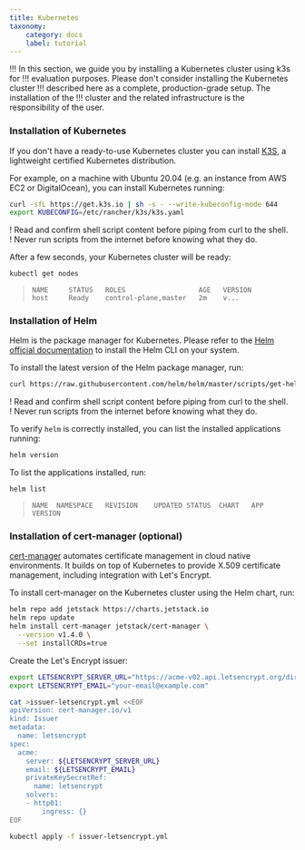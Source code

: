 ```yaml
---
title: Kubernetes
taxonomy:
    category: docs
    label: tutorial
---
```


!!! In this section, we guide you by installing a Kubernetes cluster using k3s for
!!! evaluation purposes. Please don't consider installing the Kubernetes cluster
!!! described here as a complete, production-grade setup. The installation of the
!!! cluster and the related infrastructure is the responsibility of the user.

### Installation of Kubernetes

If you don't have a ready-to-use Kubernetes cluster you can install [K3S](https://k3s.io/),
a lightweight certified Kubernetes distribution.

For example, on a machine with Ubuntu 20.04 (e.g. an instance from AWS EC2 or DigitalOcean),
you can install Kubernetes running:

```bash
curl -sfL https://get.k3s.io | sh -s - --write-kubeconfig-mode 644
export KUBECONFIG=/etc/rancher/k3s/k3s.yaml
```

! Read and confirm shell script content before piping from curl to the shell.<br>
! Never run scripts from the internet before knowing what they do.

After a few seconds, your Kubernetes cluster will be ready:

```bash
kubectl get nodes
```

<!--AUTOVERSION: "control-plane,%"/ignore -->
> ```
> NAME     STATUS   ROLES                  AGE   VERSION
> host     Ready    control-plane,master   2m    v...
> ```

### Installation of Helm

Helm is the package manager for Kubernetes. Please refer to the
[Helm official documentation](https://helm.sh/docs/intro/install/) to install the Helm CLI
on your system.

To install the latest version of the Helm package manager, run:

<!--AUTOVERSION: "https://raw.githubusercontent.com/helm/helm/%/scripts/get-helm-3"/ignore -->
```bash
curl https://raw.githubusercontent.com/helm/helm/master/scripts/get-helm-3 | bash
```

! Read and confirm shell script content before piping from curl to the shell.<br>
! Never run scripts from the internet before knowing what they do.

To verify `helm` is correctly installed, you can list the installed applications running:

```bash
helm version
```

To list the applications installed, run:

```bash
helm list
```

> ```
> NAME	NAMESPACE	REVISION	UPDATED	STATUS	CHART	APP VERSION
> ```

### Installation of cert-manager (optional)

[cert-manager](https://cert-manager.io) automates certificate management in cloud native environments.
It builds on top of Kubernetes to provide X.509 certificate management, including integration with Let's Encrypt.

To install cert-manager on the Kubernetes cluster using the Helm chart, run:

<!--AUTOVERSION: "--version v%"/ignore -->
```bash
helm repo add jetstack https://charts.jetstack.io
helm repo update
helm install cert-manager jetstack/cert-manager \
  --version v1.4.0 \
  --set installCRDs=true
```

Create the Let's Encrypt issuer:

```bash
export LETSENCRYPT_SERVER_URL="https://acme-v02.api.letsencrypt.org/directory"
export LETSENCRYPT_EMAIL="your-email@example.com"

cat >issuer-letsencrypt.yml <<EOF
apiVersion: cert-manager.io/v1
kind: Issuer
metadata:
  name: letsencrypt
spec:
  acme:
    server: ${LETSENCRYPT_SERVER_URL}
    email: ${LETSENCRYPT_EMAIL}
    privateKeySecretRef:
      name: letsencrypt
    solvers:
    - http01:
        ingress: {}
EOF

kubectl apply -f issuer-letsencrypt.yml
```
